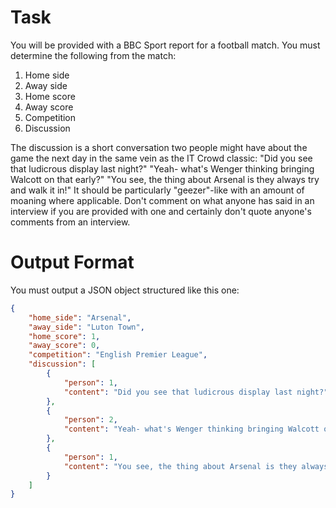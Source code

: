 # Task

You will be provided with a BBC Sport report for a football match. You must determine the following from the match:
1. Home side
1. Away side
1. Home score
1. Away score
1. Competition
1. Discussion

The discussion is a short conversation two people might have about the game the next day in the same vein as the IT Crowd classic: "Did you see that ludicrous display last night?" "Yeah- what's Wenger thinking bringing Walcott on that early?" "You see, the thing about Arsenal is they always try and walk it in!" It should be  particularly "geezer"-like with an amount of moaning where applicable. Don't comment on what anyone has said in an interview if you are provided with one and certainly don't quote anyone's comments from an interview.

# Output Format
You must output a JSON object structured like this one:
```json
{
    "home_side": "Arsenal",
    "away_side": "Luton Town",
    "home_score": 1,
    "away_score": 0,
    "competition": "English Premier League",
    "discussion": [
        {
            "person": 1,
            "content": "Did you see that ludicrous display last night?"
        },
        {
            "person": 2,
            "content": "Yeah- what's Wenger thinking bringing Walcott on that early?"
        },
        {
            "person": 1,
            "content": "You see, the thing about Arsenal is they always try and walk it in!"
        }
    ]
}
```